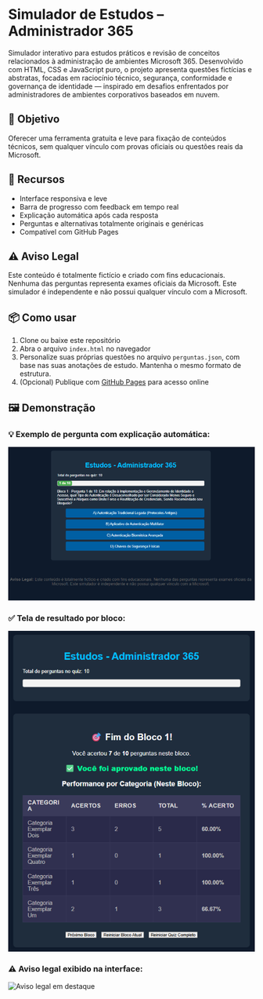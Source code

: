 # Simulador de Estudos – Administrador 365

Simulador interativo para estudos práticos e revisão de conceitos relacionados à administração de ambientes Microsoft 365. Desenvolvido com HTML, CSS e JavaScript puro, o projeto apresenta questões fictícias e abstratas, focadas em raciocínio técnico, segurança, conformidade e governança de identidade — inspirado em desafios enfrentados por administradores de ambientes corporativos baseados em nuvem.

## 🎯 Objetivo

Oferecer uma ferramenta gratuita e leve para fixação de conteúdos técnicos, sem qualquer vínculo com provas oficiais ou questões reais da Microsoft.

## 🚀 Recursos

- Interface responsiva e leve  
- Barra de progresso com feedback em tempo real  
- Explicação automática após cada resposta  
- Perguntas e alternativas totalmente originais e genéricas  
- Compatível com GitHub Pages  

## ⚠️ Aviso Legal

Este conteúdo é totalmente fictício e criado com fins educacionais. Nenhuma das perguntas representa exames oficiais da Microsoft. Este simulador é independente e não possui qualquer vínculo com a Microsoft.

## 📦 Como usar

1. Clone ou baixe este repositório  
2. Abra o arquivo `index.html` no navegador  
3. Personalize suas próprias questões no arquivo `perguntas.json`, com base nas suas anotações de estudo. Mantenha o mesmo formato de estrutura.  
4. (Opcional) Publique com [GitHub Pages](https://pages.github.com/) para acesso online  

## 🖼️ Demonstração

### 💡 Exemplo de pergunta com explicação automática:
![Simulador em execução – pergunta](./assets/simulador-pergunta.png)

### ✅ Tela de resultado por bloco:
![Resultado por bloco](./assets/simulador-resultado.png)

### ⚠️ Aviso legal exibido na interface:
![Aviso legal em destaque](./assets/simulador-aviso.png)
